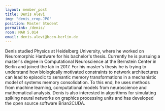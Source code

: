 ```yaml
---
layout: member_post
title: Denis Alevi
img: "denis_crop.JPG"
position: Master Student
permalink: /denis/
room: MAR 5.014
email: denis.alevi@bccn-berlin.de
---
```

Denis studied Physics at Heidelberg University, where he worked on
Neuromorphic Hardware for his bachelor's thesis. Currently he is pursuing a
master's degree in Computational Neuroscience at the Bernstein Center in Berlin
and joined the lab in 2017. For his master's thesis he is trying to
understand how biologically motivated constraints to network architectures can
lead to episodic to semantic memory transformations in a mechanistic model of
systems memory consolidation. To this end, he uses methods from machine
learning, computational models from neuroscience and mathematical analysis.
Denis is also interested in algorithms for simulating spiking neural networks
on graphics processing units and has developed the open source software
Brian2CUDA.
